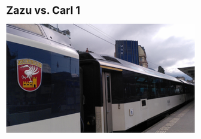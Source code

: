 # Zazu vs. Carl 1
![image](https://github.com/eiharun/CTFs/blob/4e08590d0fd2ff39f8e2436a448cae3adf1ed944/DigitalOverdose2022/OSINT/Zazu%20vs.%20Carl%201/zazu.jpg)
